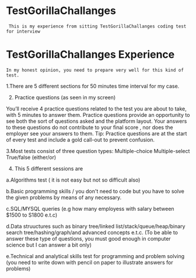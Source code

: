 # TestGorillaChallanges
` This is my experience from sitting TestGorillaChallanges coding test for interview`

# TestGorillaChallanges Experience
`In my honest opinion, you need to prepare very well for this kind of test.
`

1.There are 5 different sections for 50 minutes time interval for my case.

2. Practice questions (as seen in my screen)

You’ll receive 4 practice questions related to the test you are about to take, with 5 minutes to answer them.
Practice questions provide an opportunity to see both the sort of questions asked and the platform layout. 
Your answers to these questions do not contribute to your final score , nor does the employer see your answers to them.
Tip: Practice questions are at the start of every test and include a gold call-out to prevent confusion.

3.Most tests consist of three question types:
Multiple-choice
Multiple-select
True/false (either/or)

4.  This 5 different sessions are

a.Algorithms test ( it is not easy but not so difficult also)

b.Basic programming skills / you don't need to code but you have to solve the given problems by means of any necessary.

c.SQL/MYSQL queries (e.g how many employess with salary between $1500 to S1800 e.t.c)

d.Data struuctures such as binary tree/linked list/stack/queue/heap/binary search tree/hashing/graph/and advanced concepts e.t.c.
(To be able to answer these type of questions, you must good enough in computer science but I can answer a bit only)

e.Technical and analytical skills test for programming and problem solving (you need to write down  with pencil on paper to illustrate answers for problems)
